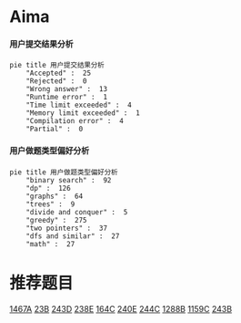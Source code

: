 # Aima

<!-- tabs:start -->



#### **用户提交结果分析**

```mermaid
pie title 用户提交结果分析
    "Accepted" :  25
    "Rejected" :  0
    "Wrong answer" :  13
    "Runtime error" :  1
    "Time limit exceeded" :  4
    "Memory limit exceeded" :  1
    "Compilation error" :  4
    "Partial" :  0
```

#### **用户做题类型偏好分析**

```mermaid
pie title 用户做题类型偏好分析
    "binary search" :  92
    "dp" :  126
    "graphs" :  64
    "trees" :  9
    "divide and conquer" :  5
    "greedy" :  275
    "two pointers" :  37
    "dfs and similar" :  27
    "math" :  27
```



<!-- tabs:end -->
# 推荐题目
[1467A](https://codeforces.com/contest/1467/problem/A)
[23B](https://codeforces.com/contest/23/problem/B)
[243D](https://codeforces.com/contest/243/problem/D)
[238E](https://codeforces.com/contest/238/problem/E)
[164C](https://codeforces.com/contest/164/problem/C)
[240E](https://codeforces.com/contest/240/problem/E)
[244C](https://codeforces.com/contest/244/problem/C)
[1288B](https://codeforces.com/contest/1288/problem/B)
[1159C](https://codeforces.com/contest/1159/problem/C)
[243B](https://codeforces.com/contest/243/problem/B)
